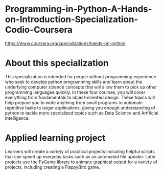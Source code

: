 # Programming-in-Python-A-Hands-on-Introduction-Specialization-Codio-Coursera
https://www.coursera.org/specializations/hands-on-python

# About this specialization

This specialization is intended for people without programming experience who seek to develop python programming skills and learn about the underlying computer science concepts that will allow them to pick up other programming languages quickly. In these four courses, you will cover everything from fundamentals to object-oriented design. These topics will help prepare you to write anything from small programs to automate repetitive tasks to larger applications, giving you enough understanding of python to tackle more specialized topics such as Data Science and Artificial Intelligence.

# Applied learning project

Learners will create a variety of practical projects including helpful scripts that can speed up everyday tasks such as an automated file updater. Later projects use the PyGame library to animate graphical output for a variety of projects, including creating a FlappyBird game.

